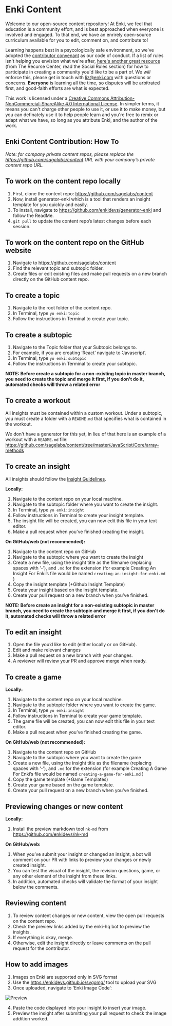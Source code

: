 # Enki Content

Welcome to our open-source content repository! At Enki, we feel that education is a community effort, and is best approached when everyone is involved and engaged. To that end, we have an enrirely open-source curriculum available for you to edit, comment on, and contribute to!

Learning happens best in a psycologically safe environment, so we've adopted the [contributor convenant](https://www.contributor-covenant.org/) as our code of conduct. If a list of rules isn't helping you envision what we're after, [here's another great resource](https://www.recurse.com/manual#sec-environment) (from The Recurse Center, read the Social Rules section) for how to participate in creating a community you'd like to be a part of. We _will_ enforce this, please get in touch with liz@enki.com with questions or concerns. **Everyone** is learning all the time, so disputes will be arbitrated first, and good-faith efforts are what is expected.

This work is licensed under a <a rel="license" href="http://creativecommons.org/licenses/by-nc-sa/4.0/">Creative Commons Attribution-NonCommercial-ShareAlike 4.0 International License</a>. In simpler terms, it means you can't charge other people to use it, or use it to make money, but you can definately use it to help people learn and you're free to remix or adapt what we have, so long as you attribute Enki, and the author of the work. 

## Enki Content Contribution: How To

*Note: for company private content repos, please replace the https://github.com/sagelabs/content URL with your company’s private content repo URL.*

## To work on the content repo locally
1. First, clone the content repo: https://github.com/sagelabs/content
2. Now, install generator-enki which is a tool that renders an insight template for you quickly and easily.
3. To install, navigate to https://github.com/enkidevs/generator-enki and follow the ReadMe.
4. `git pull` to update the content repo’s latest changes before each session.


## To work on the content repo on the GitHub website
1. Navigate to https://github.com/sagelabs/content
2. Find the relevant topic and subtopic folder.
3. Create files or edit existing files and make pull requests on a new branch directly on the GitHub content repo.

## To create a topic
1. Navigate to the root folder of the content repo.
2. In Terminal, type `yo enki:topic`  
3. Follow the instructions in Terminal to create your topic.


## To create a subtopic
1. Navigate to the Topic folder that your Subtopic belongs to.
  1. For example, if you are creating ‘React’ navigate to ‘Javascript’.
2. In Terminal, type `yo enki:subtopic` 
3. Follow the instructions in Terminal to create your subtopic.

**NOTE: Before create a subtopic for a non-existing topic in master branch, you need to create the topic and merge it first, if you don't do it, automated checks will throw a related error**

## To create a workout

All insights must be contained within a custom workout. Under a subtopic, you must create a folder with a `README.md` that specifies what is contained in the workout.

We don't have a generator for this yet, in lieu of that here is an example of a workout with a `README.md` file: https://github.com/sagelabs/content/tree/master/JavaScript/Core/array-methods

## To create an insight

All insights should follow the [Insight Guidelines](https://github.com/enkidevs/guidelines).

**Locally:**

1. Navigate to the content repo on your local machine.
2. Navigate to the subtopic folder where you want to create the insight.
3. In Terminal, type  `yo enki:insight` 
4. Follow instructions in Terminal to create your insight template.
5. The insight file will be created, you can now edit this file in your text editor.
6. Make a pull request when you’ve finished creating the insight.

**On GitHub/web (not recommended):**

1. Navigate to the content repo on GitHub
2. Navigate to the subtopic where you want to create the insight
3. Create a new file, using the insight title as the filename (replacing spaces with ‘-’), and `.md` for the extension (for example Creating An Insight For Enki’s file would be named `creating-an-insight-for-enki.md` )
4. Copy the insight template (+Github Insight Template)
5. Create your insight based on the insight template.
6. Create your pull request on a new branch when you’ve finished.

**NOTE: Before create an insight for a non-existing subtopic in master branch, you need to create the subtopic and merge it first, if you don't do it, automated checks will throw a related error**

## To edit an insight
1. Open the file you’d like to edit (either locally or on GitHub).
2. Edit and make relevant changes
3. Make a pull request on a new branch with your changes.
4. A reviewer will review your PR and approve merge when ready.

## To create a game

**Locally:**

1. Navigate to the content repo on your local machine.
2. Navigate to the subtopic folder where you want to create the game.
3. In Terminal, type  `yo enki:insight` 
4. Follow instructions in Terminal to create your game template.
5. The game file will be created, you can now edit this file in your text editor.
6. Make a pull request when you’ve finished creating the game.

**On GitHub/web (not recommended):**

1. Navigate to the content repo on GitHub
2. Navigate to the subtopic where you want to create the game
3. Create a new file, using the insight title as the filename (replacing spaces with ‘-’), and `.md` for the extension (for example Creating A Game For Enki’s file would be named `creating-a-game-for-enki.md` )
4. Copy the game template (+Game Templates)
5. Create your game based on the game template.
6. Create your pull request on a new branch when you’ve finished.


## Previewing changes or new content

**Locally:**

1. Install the preview markdown tool `nk-md` from https://github.com/enkidevs/nk-md

**On GitHub/web:**

1. When you’ve submit your insight or changed an insight, a bot will comment on your PR with links to preview your changes or newly created insight.
2. You can test the visual of the insight, the revision questions, game, or any other element of the insight from these links.
3. In addition, automated checks will validate the format of your insight below the comments.

## Reviewing content
1. To review content changes or new content, view the open pull requests on the content repo.
2. Check the preview links added by the enki-hq bot to preview the insights.
3. If everything is okay, merge.
4. Otherwise, edit the insight directly or leave comments on the pull request for the contributor.


## How to add images
1. Images on Enki are supported only in SVG format
2. Use the https://enkidevs.github.io/svgomg/ tool to upload your SVG
3. Once uploaded, navigate to ‘Enki Image Code’:

![Preview](https://d2mxuefqeaa7sj.cloudfront.net/s_807FF94CFA7CEE44DBBA8A50F2F53E5F49DA9ACB203A2128D5EF02C3B09B4ECD_1481598513946_file.png)

4. Paste the code displayed into your insight to insert your image.
5. Preview the insight after submitting your pull request to check the image addition worked.
